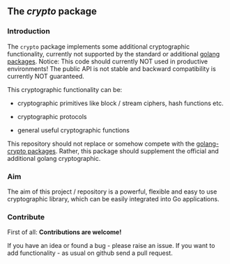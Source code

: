 ## The *crypto* package

### Introduction

The `crypto` package implements some additional cryptographic functionality, currently not supported by the standard or additional [golang packages](https://golang.org/pkg/ "Offical golang packages").
Notice:
This code should currently NOT used in productive environments!
The public API is not stable and backward compatibility is currently NOT guaranteed.

This cryptographic functionality can be:

* cryptographic primitives like block / stream ciphers, hash functions etc.

* cryptographic protocols

* general useful cryptographic functions

This repository should not replace or somehow compete with the [golang-crypto packages](https://godoc.org/golang.org/x/crypto "Additional golang crypto packages"). Rather, this package should supplement the official and additional golang cryptographic.

### Aim

The aim of this project / repository is a powerful, flexible and easy to use cryptographic library,
which can be easily integrated into Go applications.  

### Contribute

First of all: **Contributions are welcome!**
 
If you have an idea or found a bug - please raise an issue. If you want to add functionality - as usual on github send a pull request.

